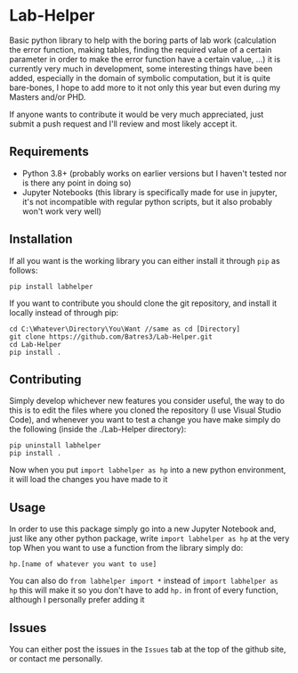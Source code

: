 # Lab-Helper

Basic python library to help with the boring parts of lab work (calculation the error function, making tables, finding the required value of a certain parameter in order to make the error function have a certain value, ...)
it is currently very much in development, some interesting things have been added, especially in the domain of symbolic computation, but it is quite bare-bones, I hope to add more to it not only this year but even during my Masters and/or PHD.

If anyone wants to contribute it would be very much appreciated, just submit a push request and I'll review and most likely accept it.

## Requirements
- Python 3.8+ (probably works on earlier versions but I haven't tested nor is there any point in doing so)
- Jupyter Notebooks (this library is specifically made for use in jupyter, it's not incompatible with regular python scripts, but it also probably won't work very well)

## Installation
If all you want is the working library you can either install it through `pip` as follows:
```
pip install labhelper
```
If you want to contribute you should clone the git repository, and install it locally instead of through pip:
```
cd C:\Whatever\Directory\You\Want //same as cd [Directory]
git clone https://github.com/Batres3/Lab-Helper.git
cd Lab-Helper
pip install .
```
## Contributing
Simply develop whichever new features you consider useful, the way to do this is to edit the files where you cloned the repository (I use Visual Studio Code), and whenever you want to test a change you have make simply do the following (inside the ./Lab-Helper directory):
```
pip uninstall labhelper
pip install .
```
Now when you put `import labhelper as hp` into a new python environment, it will load the changes you have made to it

## Usage
In order to use this package simply go into a new Jupyter Notebook and, just like any other python package, write `import labhelper as hp` at the very top
When you want to use a function from the library simply do:
```
hp.[name of whatever you want to use]
```
You can also do `from labhelper import *` instead of `import labhelper as hp` this will make it so you don't have to add `hp.` in front of every function, although I personally prefer adding it
## Issues
You can either post the issues in the `Issues` tab at the top of the github site, or contact me personally.
